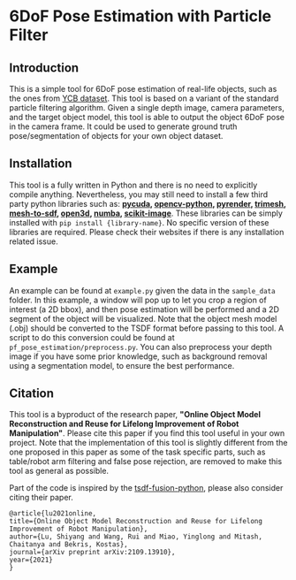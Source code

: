 # 6DoF Pose Estimation with Particle Filter

## Introduction
This is a simple tool for 6DoF pose estimation of real-life objects, such as the ones from [YCB dataset](https://www.ycbbenchmarks.com/). This tool is based on a variant of the standard particle filtering algorithm. Given a single depth image, camera parameters, and the target object model, this tool is able to output the object 6DoF pose in the camera frame. It could be used to generate ground truth pose/segmentation of objects for your own object dataset.

## Installation
This tool is a fully written in Python and there is no need to explicitly compile anything. Nevertheless, you may still need to install a few third party python libraries such as: **[pycuda](https://documen.tician.de/pycuda/), [opencv-python](https://pypi.org/project/opencv-python/), [pyrender](https://pyrender.readthedocs.io/en/latest/), [trimesh](https://trimsh.org/), [mesh-to-sdf](https://github.com/marian42/mesh_to_sdf), [open3d](http://www.open3d.org/), [numba](https://numba.pydata.org/), [scikit-image](https://scikit-image.org/docs/stable/install.html)**. These libraries can be simply installed with `pip install {library-name}`. No specific version of these libraries are required. Please check their websites if there is any installation related issue.

## Example
An example can be found at `example.py` given the data in the `sample_data` folder. In this example, a window will pop up to let you crop a region of interest (a 2D bbox), and then pose estimation will be performed and a 2D segment of the object will be visualized. Note that the object mesh model (.obj) should be converted to the TSDF format before passing to this tool. A script to do this conversion could be found at `pf_pose_estimation/preprocess.py`. You can also preprocess your depth image if you have some prior knowledge, such as background removal using a segmentation model, to ensure the best performance.

## Citation
This tool is a byproduct of the research paper, **"Online Object Model Reconstruction and Reuse for Lifelong Improvement of Robot Manipulation"**. Please cite this paper if you find this tool useful in your own project. Note that the implementation of this tool is slightly different from the one proposed in this paper as some of the task specific parts, such as table/robot arm filtering and false pose rejection, are removed to make this tool as general as possible.

Part of the code is inspired by the [tsdf-fusion-python](https://github.com/andyzeng/tsdf-fusion-python), please also consider citing their paper.

```
@article{lu2021online,
title={Online Object Model Reconstruction and Reuse for Lifelong Improvement of Robot Manipulation},
author={Lu, Shiyang and Wang, Rui and Miao, Yinglong and Mitash, Chaitanya and Bekris, Kostas},
journal={arXiv preprint arXiv:2109.13910},
year={2021}
}
```
